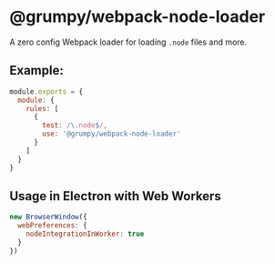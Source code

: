 # @grumpy/webpack-node-loader

A zero config Webpack loader for loading `.node` files and more.

## Example:
```js
module.exports = {
  module: {
    rules: [
      {
        test: /\.node$/,
        use: '@grumpy/webpack-node-loader'
      }
    ]
  }
}
```

## Usage in Electron with Web Workers
```js
new BrowserWindow({
  webPreferences: {
    nodeIntegrationInWorker: true
  }
})
```
